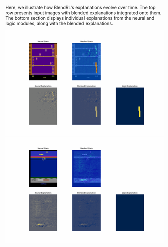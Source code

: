 Here, we illustrate how BlendRL's explanations evolve over time. The top row presents input images with blended explanations integrated onto them. The bottom section displays individual explanations from the neural and logic modules, along with the blended explanations.

<img src="../assets/explanation/kangaroo.gif" width=800>
<img src="../assets/explanation/seaquest.gif" width=800>